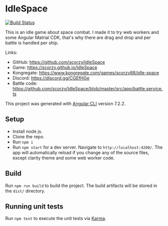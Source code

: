 # IdleSpace

[![Build Status](https://travis-ci.org/scorzy/IdleSpace.svg?branch=master)](https://travis-ci.org/scorzy/IdleSpace)

This is an idle game about space combat. I made it to try web workers and some Angular Matrial CDK, that's why there are drag and drop and per battle is handled per ship.

Links:

- GitHub: https://github.com/scorzy/IdleSpace
- Game: https://scorzy.github.io/IdleSpace
- Kongregate: https://www.kongregate.com/games/scorzy88/idle-space
- Discord: https://discord.gg/CGEfHGe
- Battle code: https://github.com/scorzy/IdleSpace/blob/master/src/app/battle.service.ts

This project was generated with [Angular CLI](https://github.com/angular/angular-cli) version 7.2.2.

## Setup

- Install node js.
- Clone the repo.
- Run `npm i`
- Run `npm start` for a dev server. Navigate to `http://localhost:4200/`. The app will automatically reload if you change any of the source files, except clarity theme and some web worker code.

## Build

Run `npm run build` to build the project. The build artifacts will be stored in the `dist/` directory.

## Running unit tests

Run `npm test` to execute the unit tests via [Karma](https://karma-runner.github.io).
